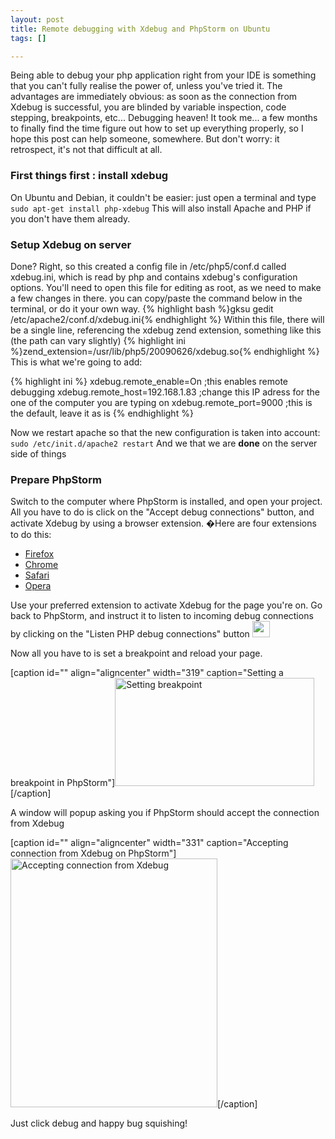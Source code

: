 ```yaml
--- 
layout: post
title: Remote debugging with Xdebug and PhpStorm on Ubuntu
tags: []

---
```

Being able to debug your php application right from your IDE is something that you can't fully realise the power of, unless you've tried it. The advantages are immediately obvious: as soon as the connection from Xdebug is successful, you are blinded by variable inspection, code stepping, breakpoints, etc... Debugging heaven!
It took me... a few months to finally find the time figure out how to set up everything properly, so I hope this post can help someone, somewhere. But don't worry: it retrospect, it's not that difficult at all.
<h3>First things first : install xdebug</h3>
On Ubuntu and Debian, it couldn't be easier: just open a terminal and type <code lang="bash">sudo apt-get install php-xdebug</code> This will also install Apache and PHP if you don't have them already.
<h3>Setup Xdebug on server</h3>
Done? Right, so this created a config file in /etc/php5/conf.d called xdebug.ini, which is read by php and contains xdebug's configuration options. You'll need to open this file for editing as root, as we need to make a few changes in there. you can copy/paste the command below in the terminal, or do it your own way.
{% highlight bash %}gksu gedit /etc/apache2/conf.d/xdebug.ini{% endhighlight %}
Within this file, there will be a single line, referencing the xdebug zend extension, something like this (the path can vary slightly)
{% highlight ini %}zend_extension=/usr/lib/php5/20090626/xdebug.so{% endhighlight %}
This is what we're going to add:

{% highlight ini %}
xdebug.remote_enable=On ;this enables remote debugging
xdebug.remote_host=192.168.1.83 ;change this IP adress for the one of the computer you are typing on
xdebug.remote_port=9000 ;this is the default, leave it as is
{% endhighlight %}

Now we restart apache so that the new configuration is taken into account:
<code lang="bash">sudo /etc/init.d/apache2 restart</code>
And we that we are <strong>done</strong> on the server side of things
<h3>Prepare PhpStorm</h3>
Switch to the computer where PhpStorm is installed, and open your project. All you have to do is click on the "Accept debug connections" button, and activate Xdebug by using a browser extension. �Here are four extensions to do this:
<ul>
	<li><a href="https://addons.mozilla.org/en-US/firefox/addon/58688">Firefox</a></li>
	<li><a href="https://chrome.google.com/extensions/detail/eadndfjplgieldjbigjakmdgkmoaaaoc">Chrome</a></li>
	<li><a href="http://benmatselby.posterous.com/xdebug-toggler-for-safari">Safari</a></li>
	<li><a href="https://addons.opera.com/addons/extensions/details/xdebug-launcher/?display=en">Opera</a></li>
</ul>
Use your preferred extension to activate Xdebug for the page you're on. Go back to PhpStorm, and instruct it to listen to incoming debug connections by clicking on the "Listen PHP debug connections" button <img class="alignnone" title="accept connection button" src="http://i.imgur.com/uMBOg.png" alt="" width="28" height="26" />

Now all you have to is set a breakpoint and reload your page.

[caption id="" align="aligncenter" width="319" caption="Setting a breakpoint in PhpStorm"]<img title="Setting breakpoint" src="http://i.imgur.com/9AuKc.png" alt="Setting breakpoint" width="319" height="173" />[/caption]

A window will popup asking you if PhpStorm should accept the connection from Xdebug

[caption id="" align="aligncenter" width="331" caption="Accepting connection from Xdebug on PhpStorm"]<img title="Accepting connection from Xdebug" src="http://i.imgur.com/2fZKq.png" alt="Accepting connection from Xdebug" width="331" height="398" />[/caption]

Just click debug and happy bug squishing!
